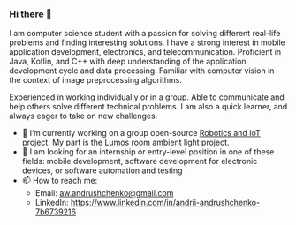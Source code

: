 ### Hi there 👋

I am computer science student with a passion for solving different real-life problems and finding interesting solutions. I have a strong interest in mobile application development, electronics, and telecommunication. Proficient in Java, Kotlin, and C++ with deep understanding of the application development cycle and data processing. Familiar with computer vision in the context of image preprocessing algorithms. 

Experienced in working individually or in a group. Able to communicate and help others solve different technical problems. I am also a quick learner, and always eager to take on new challenges. 

- 🔭 I’m currently working on a group open-source [Robotics and IoT](https://34panda.github.io/docsify/#/) project. My part is the [Lumos](https://github.com/andrew-andrushchenko/Lumos-arduino) room ambient light project.
- 💼 I am looking for an internship or entry-level position in one of these fields: mobile development, software development for electronic devices, or software automation and testing
- 📫 How to reach me:
  - Email: aw.andrushchenko@gmail.com
  - LinkedIn: https://www.linkedin.com/in/andrii-andrushchenko-7b6739216
<!--
**andrew-andrushchenko/andrew-andrushchenko** is a ✨ _special_ ✨ repository because its `README.md` (this file) appears on your GitHub profile.

Here are some ideas to get you started:

- 🔭 I’m currently working on ...
- 🌱 I’m currently learning ...
- 👯 I’m looking to collaborate on ...
- 🤔 I’m looking for help with ...
- 💬 Ask me about ...
- 📫 How to reach me: ...
- 😄 Pronouns: ...
- ⚡ Fun fact: ...
💼
-->
